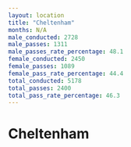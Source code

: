 ```yaml
---
layout: location
title: "Cheltenham"
months: N/A
male_conducted: 2728
male_passes: 1311
male_passes_rate_percentage: 48.1
female_conducted: 2450
female_passes: 1089
female_pass_rate_percentage: 44.4
total_conducted: 5178
total_passes: 2400
total_pass_rate_percentage: 46.3
---
```


# Cheltenham
